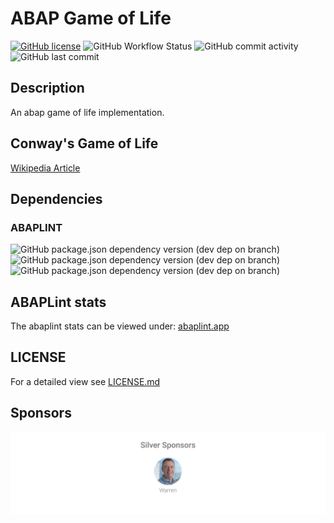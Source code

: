 # ABAP Game of Life

[![GitHub license](https://img.shields.io/github/license/miggi92/abap-gol?style=for-the-badge)](https://github.com/miggi92/abap-gol/blob/main/LICENSE.md)
![GitHub Workflow Status](https://img.shields.io/github/workflow/status/miggi92/abap-gol/unit%20tests?label=Unit%20tests&style=for-the-badge)
![GitHub commit activity](https://img.shields.io/github/commit-activity/m/miggi92/abap-gol?style=for-the-badge)
![GitHub last commit](https://img.shields.io/github/last-commit/miggi92/abap-gol?style=for-the-badge)

## Description

An abap game of life implementation.

## Conway's Game of Life

[Wikipedia Article](https://en.wikipedia.org/wiki/Conway%27s_Game_of_Life)

## Dependencies

### ABAPLINT

![GitHub package.json dependency version (dev dep on branch)](https://img.shields.io/github/package-json/dependency-version/miggi92/abap-gol/dev/@abaplint/cli?style=for-the-badge)
![GitHub package.json dependency version (dev dep on branch)](https://img.shields.io/github/package-json/dependency-version/miggi92/abap-gol/dev/@abaplint/runtime?style=for-the-badge)
![GitHub package.json dependency version (dev dep on branch)](https://img.shields.io/github/package-json/dependency-version/miggi92/abap-gol/dev/@abaplint/transpiler-cli?style=for-the-badge)

## ABAPLint stats

The abaplint stats can be viewed under: [abaplint.app](https://abaplint.app/stats/miggi92/abap-gol)

## LICENSE

For a detailed view see [LICENSE.md](./LICENSE.md)

## Sponsors

![Sponsors](https://raw.githubusercontent.com/miggi92/static/4f9493d35a99ecbd16f13cc956145ce4c8031d6d/sponsors.svg)
